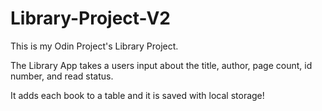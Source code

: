 # Library-Project-V2

This is my Odin Project's Library Project.

The Library App takes a users input about the title, author, page count, id number, and read status.

It adds each book to a table and it is saved with local storage!


